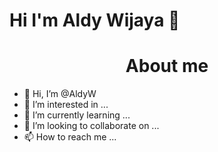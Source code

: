 # Hi I'm Aldy Wijaya 👋

<h1 align="center">About me</h1>


- 👋 Hi, I’m @AldyW <br>
- 👀 I’m interested in ... <br>
- 🌱 I’m currently learning ... <br>
- 💞️ I’m looking to collaborate on ... <br>
- 📫 How to reach me ... <br><br><br>

<!---
Aldy-Wijaya/Aldy-Wijaya is a ✨ special ✨ repository because its `README.md` (this file) appears on your GitHub profile.
You can click the Preview link to take a look at your changes.
--->
